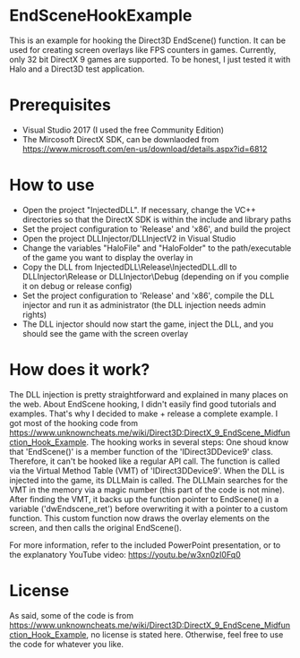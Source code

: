 # EndSceneHookExample

This is an example for hooking the Direct3D EndScene() function. It can be used for creating screen overlays like FPS counters in games.
Currently, only 32 bit DirectX 9 games are supported. To be honest, I just tested it with Halo and a Direct3D test application.

# Prerequisites
* Visual Studio 2017 (I used the free Community Edition)
* The Mircosoft DirectX SDK, can be downlaoded from https://www.microsoft.com/en-us/download/details.aspx?id=6812

# How to use
* Open the project "InjectedDLL". If necessary, change the VC++ directories so that the DirectX SDK is within the include and library paths
* Set the project configuration to 'Release' and 'x86', and build the project
* Open the project DLLInjector/DLLInjectV2 in Visual Studio
* Change the variables "HaloFile" and "HaloFolder" to the path/executable of the game you want to display the overlay in
* Copy the DLL from InjectedDLL\Release\InjectedDLL.dll to DLLInjector\Release or DLLInjector\Debug (depending on if you complie it on debug or release config)
* Set the project configuration to 'Release' and 'x86', compile the DLL injector and run it as administrator (the DLL injection needs admin rights)
* The DLL injector should now start the game, inject the DLL, and you should see the game with the screen overlay

# How does it work?
The DLL injection is pretty straightforward and explained in many places on the web. 
About EndScene hooking, I didn't easily find good tutorials and examples. That's why I decided to make + release a complete example.
I got most of the hooking code from https://www.unknowncheats.me/wiki/Direct3D:DirectX_9_EndScene_Midfunction_Hook_Example.
The hooking works in several steps:
One shoud know that 'EndScene()' is a member function of the 'IDirect3DDevice9' class. Therefore, it can't be hooked like a regular API call.
The function is called via the Virtual Method Table (VMT) of 'IDirect3DDevice9'.
When the DLL is injected into the game, its DLLMain is called. The DLLMain searches for the VMT in the memory via a magic number (this part of the code is not mine).
After finding the VMT, it backs up the function pointer to EndScene() in a variable ('dwEndscene_ret') before overwriting it with a pointer to a custom function.
This custom function now draws the overlay elements on the screen, and then calls the original EndScene().

For more information, refer to the included PowerPoint presentation, or to the explanatory YouTube video:
https://youtu.be/w3xn0zI0Fq0

# License
As said, some of the code is from https://www.unknowncheats.me/wiki/Direct3D:DirectX_9_EndScene_Midfunction_Hook_Example, no license is stated here.
Otherwise, feel free to use the code for whatever you like.